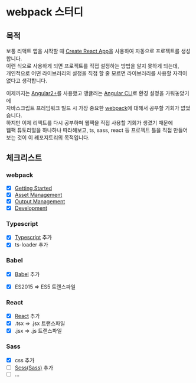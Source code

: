 # webpack 스터디

## 목적

보통 리액트 앱을 시작할 때 [Create React App](https://create-react-app.dev/)을 사용하여 자동으로 프로젝트를 생성합니다.\
이런 식으로 사용하게 되면 프로젝트를 직접 설정하는 방법을 알지 못하게 되는데,\
개인적으로 어떤 라이브러리의 설정을 직접 할 줄 모르면 라이브러리를 사용할 자격이 없다고 생각합니다.

이제까지는 [Angular2+](https://angular.io/)를 사용했고 앵귤러는 [Angular CLI](https://cli.angular.io/)로 환경 설정을 가둬놓았기에\
자바스크립트 프레임워크 빌드 시 가장 중요한 [webpack](https://webpack.js.org/)에 대해서 공부할 기회가 없었습니다.\
하지만 이제 리액트를 다시 공부하며 웹팩을 직접 사용할 기회가 생겼기 때문에\
웹팩 튜토리얼을 하나하나 따라해보고, ts, sass, react 등 프로젝트 틀을 직접 만들어보는 것이 이 레포지토리의 목적입니다.

## 체크리스트

### webpack

- [X] [Getting Started](https://webpack.js.org/guides/getting-started/)
- [X] [Asset Management](https://webpack.js.org/guides/asset-management/)
- [X] [Output Management](https://webpack.js.org/guides/output-management/)
- [X] [Development](https://webpack.js.org/guides/development/)

### Typescript

- [X] [Typescript](https://www.typescriptlang.org/) 추가
- [X] ts-loader 추가

### Babel

- [X] [Babel](https://babeljs.io/) 추가
- [X] ES2015 => ES5 트랜스파일


### React

- [X] [React](https://reactjs.org/) 추가
- [X] .tsx => .jsx 트랜스파일
- [X] .jsx => .js 트랜스파일

### Sass

- [X] css 추가
- [ ] [Scss(Sass)](https://sass-lang.com/) 추가
- [ ] ...
